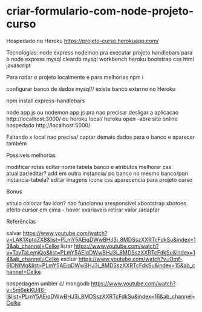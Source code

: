 # criar-formulario-com-node-projeto-curso
Hospedado no Heroku
https://projeto-curso.herokuapp.com/


Tecnologias:
node express
nodemon pra executar projeto
handlebars para o node express 
mysql cleardb
mysql workbench
heroku
bootstrap
css
html
javascript


Para rodar o projeto localmente e para melhorias
npm i

configurar banco de dados mysql// existe banco externo no Heroku

npm install express-handlebars

node app.js ou nodemon app.js pra nao precisar desligar a aplicacao
http://localhost:3000/
ou heroku local/ heroku open -abre site online hospedado
http://localhost:5000/


Faltando
x local nao precisa/ captar demais dados para o banco e aparecer também

Possiveis melhorias

modificar rotas
editar nome tabela banco e atributos
melhorar css
atualizar/editar?
add em outra instancia/  pq banco no mesmo banco/pqn instancia-tabela?
editar imagens icone
css aparecencia para projeto curso

Bonus

xtitulo 
colocar fav icon? nao funcionou
xresponsivel
xbootstrap
xbotoes efeito cursor em cima - hover
xvariaveis retirar valor /adaptar


Referências

salvar
https://www.youtube.com/watch?v=LAK1XptdZX8&list=PLmY5AEiqDWwBHJ3i_8MDSszXXRTcFdkSu&index=13&ab_channel=Celke
listar
https://www.youtube.com/watch?v=TavTaLemiQo&list=PLmY5AEiqDWwBHJ3i_8MDSszXXRTcFdkSu&index=14&ab_channel=Celke
excluir
https://www.youtube.com/watch?v=Omf-6IDNlMg&list=PLmY5AEiqDWwBHJ3i_8MDSszXXRTcFdkSu&index=15&ab_channel=Celke

hospedagem umbler c/ mongodb https://www.youtube.com/watch?v=5m6ekKU46-I&list=PLmY5AEiqDWwBHJ3i_8MDSszXXRTcFdkSu&index=16&ab_channel=Celke





